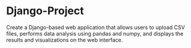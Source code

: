 # Django-Project
Create a Django-based web application that allows users to upload CSV files, performs data analysis using pandas and numpy, and displays the results and visualizations on the web interface.
